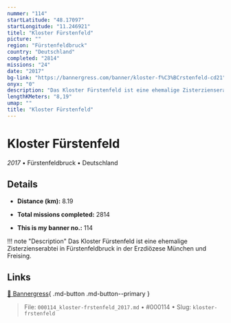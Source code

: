 ```yaml
---
nummer: "114"
startLatitude: "48.17097"
startLongitude: "11.246921"
titel: "Kloster Fürstenfeld"
picture: ""
region: "Fürstenfeldbruck"
country: "Deutschland"
completed: "2814"
missions: "24"
date: "2017"
bg-link: "https://bannergress.com/banner/kloster-f%C3%BCrstenfeld-cd21"
onyx: "0"
description: "Das Kloster Fürstenfeld ist eine ehemalige Zisterzienserabtei in Fürstenfeldbruck in der Erzdiözese München und Freising."
lengthKMeters: "8,19"
umap: ""
title: "Kloster Fürstenfeld"
---
```

# Kloster Fürstenfeld

*2017* • Fürstenfeldbruck • Deutschland



## Details
- **Distance (km):** 8.19

- **Total missions completed:** 2814
- **This is my banner no.:** 114


!!! note "Description"
    Das Kloster Fürstenfeld ist eine ehemalige Zisterzienserabtei in Fürstenfeldbruck in der Erzdiözese München und Freising.



## Links
[🔗 Bannergress](https://bannergress.com/banner/kloster-f%C3%BCrstenfeld-cd21){ .md-button .md-button--primary }



> File: `000114_kloster-frstenfeld_2017.md` • #000114 • Slug: `kloster-frstenfeld`

